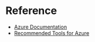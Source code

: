 # Reference

- [Azure Documentation](https://docs.microsoft.com/en-us/azure/)
- [Recommended Tools for Azure](tools.md)
